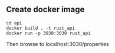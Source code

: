 ## Create docker image
```
cd api
docker build . -t rust_api  
docker run -p 3030:3030 rust_api
```

Then browse to localhost:3030/properties
